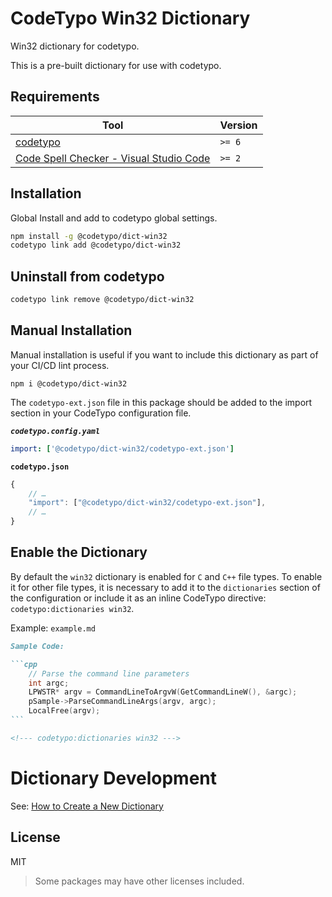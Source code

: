 # CodeTypo Win32 Dictionary

Win32 dictionary for codetypo.

This is a pre-built dictionary for use with codetypo.

## Requirements

| Tool                                                                                                                                 | Version |
| ------------------------------------------------------------------------------------------------------------------------------------ | ------- |
| [codetypo](https://github.com/khulnasoft/codetypo)                                                                               | `>= 6`  |
| [Code Spell Checker - Visual Studio Code](https://marketplace.visualstudio.com/items?itemName=streetsidesoftware.code-spell-checker) | `>= 2`  |

## Installation

Global Install and add to codetypo global settings.

```sh
npm install -g @codetypo/dict-win32
codetypo link add @codetypo/dict-win32
```

## Uninstall from codetypo

```sh
codetypo link remove @codetypo/dict-win32
```

## Manual Installation

Manual installation is useful if you want to include this dictionary as part of your CI/CD lint process.

```
npm i @codetypo/dict-win32
```

The `codetypo-ext.json` file in this package should be added to the import section in your CodeTypo configuration file.

**_`codetypo.config.yaml`_**

```yaml
import: ['@codetypo/dict-win32/codetypo-ext.json']
```

**`codetypo.json`**

```javascript
{
    // …
    "import": ["@codetypo/dict-win32/codetypo-ext.json"],
    // …
}
```

## Enable the Dictionary

By default the `win32` dictionary is enabled for `C` and `C++` file types. To enable it for other file types, it is necessary to add it to the `dictionaries` section of the configuration or include it as an inline CodeTypo directive: `codetypo:dictionaries win32`.

Example: `example.md`

````markdown
Sample Code:

```cpp
    // Parse the command line parameters
    int argc;
    LPWSTR* argv = CommandLineToArgvW(GetCommandLineW(), &argc);
    pSample->ParseCommandLineArgs(argv, argc);
    LocalFree(argv);
```

<!--- codetypo:dictionaries win32 --->
````

# Dictionary Development

See: [How to Create a New Dictionary](https://github.com/khulnasoft/codetypo-dicts#how-to-create-a-new-dictionary)

## License

MIT

> Some packages may have other licenses included.
